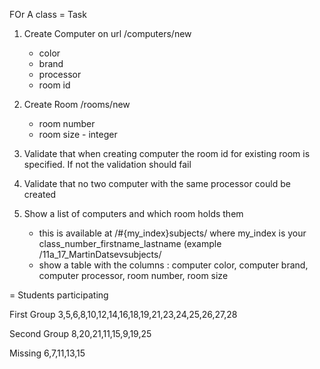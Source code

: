 
FOr A class
= Task
1. Create Computer on url /computers/new
	- color
	- brand
	- processor
	- room id

2. Create Room /rooms/new
	- room number
	- room size - integer

3. Validate that when creating computer the room id for existing room is specified. If not the validation should fail
4. Validate that no two computer with the same processor could be created
5. Show a list of computers and which room holds them
	- this is available at /#{my_index}subjects/ where my_index is your class_number_firstname_lastname (example /11a_17_MartinDatsevsubjects/
	- show a table with the columns : computer color, computer brand, computer processor, room number, room size


= Students participating

First Group
3,5,6,8,10,12,14,16,18,19,21,23,24,25,26,27,28

Second Group
8,20,21,11,15,9,19,25

Missing 6,7,11,13,15
